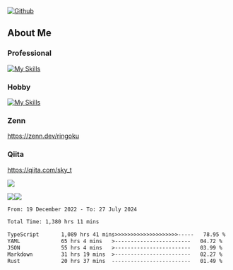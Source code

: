 [![Github](https://img.shields.io/github/followers/skyt-a?label=Follow&style=social)](https://github.com/skyt-a)

## About Me
### Professional
[![My Skills](https://skillicons.dev/icons?i=react,ts,js,nodejs,java,graphql,firebase,githubactions&theme=light)](https://skillicons.dev)
### Hobby
[![My Skills](https://skillicons.dev/icons?i=unity,rust,py&theme=light)](https://skillicons.dev)

### Zenn
https://zenn.dev/ringoku
### Qiita
https://qiita.com/sky_t


![](https://github-profile-summary-cards.vercel.app/api/cards/profile-details?username=skyt-a&theme=default)

![](https://github-profile-summary-cards.vercel.app/api/cards/repos-per-language?username=skyt-a&theme=default)![](https://github-profile-summary-cards.vercel.app/api/cards/stats?username=RinGoku&theme=default)

<!--START_SECTION:waka-->

```txt
From: 19 December 2022 - To: 27 July 2024

Total Time: 1,380 hrs 11 mins

TypeScript       1,089 hrs 41 mins>>>>>>>>>>>>>>>>>>>>-----   78.95 %
YAML             65 hrs 4 mins   >------------------------   04.72 %
JSON             55 hrs 4 mins   >------------------------   03.99 %
Markdown         31 hrs 19 mins  >------------------------   02.27 %
Rust             20 hrs 37 mins  -------------------------   01.49 %
```

<!--END_SECTION:waka-->
